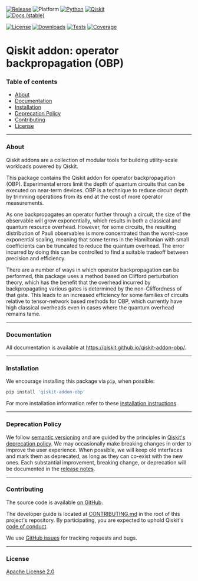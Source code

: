 <!-- SHIELDS -->
<div align="left">

  [![Release](https://img.shields.io/pypi/v/qiskit-addon-obp.svg?label=Release)](https://github.com/Qiskit/qiskit-addon-obp/releases)
  ![Platform](https://img.shields.io/badge/%F0%9F%92%BB%20Platform-Linux%20%7C%20macOS%20%7C%20Windows-informational)
  [![Python](https://img.shields.io/pypi/pyversions/qiskit-addon-obp?label=Python&logo=python)](https://www.python.org/)
  [![Qiskit](https://img.shields.io/badge/Qiskit%20-%20%3E%3D1.2%20-%20%236133BD?logo=Qiskit)](https://github.com/Qiskit/qiskit)
<br />
  [![Docs (stable)](https://img.shields.io/badge/%F0%9F%93%84%20Docs-stable-blue.svg)](https://qiskit.github.io/qiskit-addon-obp/)
  <!--[![DOI](https://zenodo.org/badge/TODO.svg)](https://zenodo.org/badge/latestdoi/TODO)-->
  [![License](https://img.shields.io/github/license/Qiskit/qiskit-addon-obp?label=License)](LICENSE.txt)
  [![Downloads](https://img.shields.io/pypi/dm/qiskit-addon-obp.svg?label=Downloads)](https://pypi.org/project/qiskit-addon-obp/)
  [![Tests](https://github.com/Qiskit/qiskit-addon-obp/actions/workflows/test_latest_versions.yml/badge.svg)](https://github.com/Qiskit/qiskit-addon-obp/actions/workflows/test_latest_versions.yml)
  [![Coverage](https://coveralls.io/repos/github/Qiskit/qiskit-addon-obp/badge.svg?branch=main)](https://coveralls.io/github/Qiskit/qiskit-addon-obp?branch=main)

# Qiskit addon: operator backpropagation (OBP)

### Table of contents

* [About](#about)
* [Documentation](#documentation)
* [Installation](#installation)
* [Deprecation Policy](#deprecation-policy)
* [Contributing](#contributing)
* [License](#license)

----------------------------------------------------------------------------------------------------

### About

Qiskit addons are a collection of modular tools for building utility-scale workloads powered by Qiskit.

This package contains the Qiskit addon for operator backpropagation (OBP). Experimental errors limit the depth of quantum circuits that can be executed on near-term devices. OBP is a technique to reduce circuit depth by trimming operations from its end at the cost of more operator measurements.

As one backpropagates an operator further through a circuit, the size of the observable will grow exponentially, which results in both a classical and quantum resource overhead. However, for some circuits, the resulting distribution of Pauli observables is more concentrated than the worst-case exponential scaling, meaning that some terms in the Hamiltonian with small coefficients can be truncated to reduce the quantum overhead. The error incurred by doing this can be controlled to find a suitable tradeoff between precision and efficiency. 

There are a number of ways in which operator backpropagation can be performed, this package uses a method based on Clifford perturbation theory, which has the benefit that the overhead incurred by backpropagating various gates is determined by the non-Cliffordness of that gate. This leads to an increased efficiency for some families of circuits relative to tensor-network based methods for OBP, which currently have high classical overheads even in cases where the quantum overhead remains tame. 

----------------------------------------------------------------------------------------------------

### Documentation

All documentation is available at https://qiskit.github.io/qiskit-addon-obp/.

----------------------------------------------------------------------------------------------------

### Installation

We encourage installing this package via `pip`, when possible:

```bash
pip install 'qiskit-addon-obp'
```

For more installation information refer to these [installation instructions](docs/install.rst).

----------------------------------------------------------------------------------------------------

### Deprecation Policy

We follow [semantic versioning](https://semver.org/) and are guided by the principles in
[Qiskit's deprecation policy](https://github.com/Qiskit/qiskit/blob/main/DEPRECATION.md).
We may occasionally make breaking changes in order to improve the user experience.
When possible, we will keep old interfaces and mark them as deprecated, as long as they can co-exist with the
new ones.
Each substantial improvement, breaking change, or deprecation will be documented in the
[release notes](https://qiskit.github.io/qiskit-addon-obp/release-notes.html).

----------------------------------------------------------------------------------------------------

### Contributing

The source code is available [on GitHub](https://github.com/Qiskit/qiskit-addon-obp).

The developer guide is located at [CONTRIBUTING.md](https://github.com/Qiskit/qiskit-addon-obp/blob/main/CONTRIBUTING.md)
in the root of this project's repository.
By participating, you are expected to uphold Qiskit's [code of conduct](https://github.com/Qiskit/qiskit/blob/main/CODE_OF_CONDUCT.md).

We use [GitHub issues](https://github.com/Qiskit/qiskit-addon-obp/issues/new/choose) for tracking requests and bugs.

----------------------------------------------------------------------------------------------------

### License

[Apache License 2.0](LICENSE.txt)
